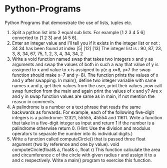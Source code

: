 # Python-Programs
Python Programs that demonstrate the use of lists, tuples etc.
1. Split a python list into 2 equal sub lists. For example [1 2 3 4 5 6] converted to [1 2 3] and [4 5 6].
2. Enter an integer value and I’ll tell you if it exists in the integer list or not : 34
34 has been found at index [5] [12] [13]
The integer list is :
90, 87, 23, 3, 8, 34, 67, 75, 1, 2, 3, 4, 34, 34, 2
3. Write a void function named swap that takes two integers x and y as arguments and swap the values of both in such a way that value of y is assigned to x and value to x is assigned to y(e.g x=8, y=7 the swap function should make x=7 and y=8). The function prints the values of x and y after swapping. In main(), define two integer variable with same names x and y, get their values from the user, print their values ,now call swap function from the main and again print the values of x and y? Are x and y in swap function values are same as in main, if not mention the reason in comments.
4. A palindrome is a number or a text phrase that reads the same backwards as forwards. For example, each of the following five-digit integers is a palindrome: 12321, 55555, 45554 and 11611. Write a function that take in a five-digit integer as input and return 1 if the number is a palindrome otherwise return 0. (Hint: Use the division and modulus operators to separate the number into its individual digits.)
5. Write a function called computeCircle() that is passed three float argument (two by reference and one by value).
                                           void computeCircle(float& a, float& c, float r)
This function calculate the area and circumference c of the circle with given radius r and assign it to a and c respectively. Write a main() program to exercise this function.
